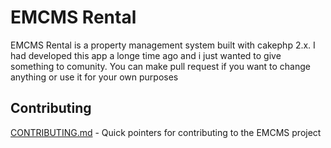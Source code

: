 # EMCMS Rental

EMCMS Rental is a property management system built with cakephp 2.x.
I had developed this app a longe time ago and i just wanted to give something to comunity.
You can make pull request if you want to change anything  or use it for your own purposes


## Contributing

[CONTRIBUTING.md](CONTRIBUTING.md) - Quick pointers for contributing to the EMCMS project

